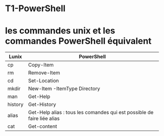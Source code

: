 # T1-PowerShell
# les commandes unix et les commandes PowerShell équivalent


| Lunix    | PowerShell                  |
| -------- | -------                     |
|  cp      | Copy-Item                   |
|  rm      | Remove-Item                 |
|  cd      | Set-Location                |
|  mkdir   | New-Item -ItemType Directory|
|  man     | Get-Help                    |
| history  | Get-History                 |
| alias    |  Get-Help alias : tous les comandes qui est possible de faire liée alias |
|  cat     | Get-content                 |

 
